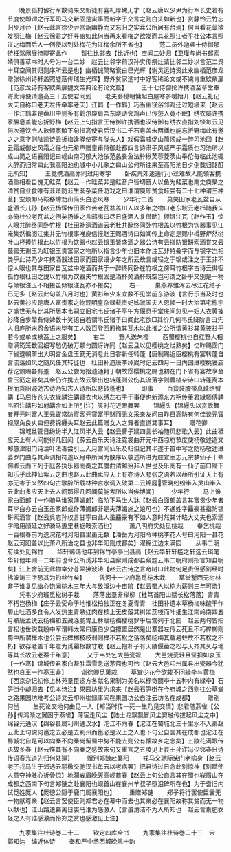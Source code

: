<!-- { "loadSidebar": true } -->
　　晩景孤村僻行军数骑来交新徒有喜礼厚媿无才【赵云唐以少尹为行军长史若有节度使即谓之行军司马交新固是实事而新字于交言之则白头如新也】赏静怜云竹忘归步月台【赵云此言徐少尹赏翫幽静而又忘归之实葢公所居有台焉】何当看花蘂欲发照江梅【赵云徐君之好寻幽如此何当再来看梅之欲发而其花照江者乎杜公本言照江之梅而后人一例使以到处梅花为江梅余所不省也】
　　范二员外邈呉十侍御郁特枉驾阙展待聊寄此作
　　暂往比邻去【比近也】空闻二妙归【卫瓘与尚书郎索靖俱善草书时人号为一台二妙　赵云比邻字前汉孙实传祭灶请比邻二妙以言范二呉十耳空闻其归则序所云是也】幽栖诚简略衰白巳光辉【谢灵运诗资此永幽栖范彦龙赠张徐州诗轩盖照墟落传瑞生光辉】野外贫家逺村中好客稀论文或不媿肯重欵柴扉【范彦龙诗有客欵柴扉魏文帝典论有论文篇】
　　王十七侍御抡许携酒至草堂奉寄此诗便请邀高三十五使君同到
　　老夫卧穏朝慵起白屋寒多暖始开【赵云礼记大夫自称曰老夫左传牵率老夫】江鹳【一作鹤】巧当幽径浴邻鸡还过短墙来【赵云一作江鹤非是葢川中则多有鹳尔庾肩吾东晓诗邻鸡声已传愁人竟不眠】绣衣屡许携家醖皂盖能忘折野梅【赵云上句指言王侍御许携酒也汉侍御有绣衣直指刘惔毎云见何次道饮令人欲倾家酿下句指高使君后汉书二千石皂盖朱两幡也能忘折野梅此有邀之之意字则陆凯诗云折梅逢驿使寄与陇头人】戏假霜威促山简须成一醉习池回【赵云霜威御史风霜之任也元希声赠皇甫侍御赴都四言诗肃子风威严子霜质也习池所以成山简之语襄阳记曰岘山南习郁大池依范蠡飬鱼法种楸芙蓉菱茨山季伦毎临此池辄大醉而归常曰此我高阳池也城中小儿歌之曰山公何所往来至高阳池日夕倒载归酩酊无所知】
　　王竟携酒高亦同过用寒字
　　卧疾荒郊逺通行小迳难故人能领客携酒重相看自愧无鲑菜【赵云一作畦菜非是鲑音户皆切晋人以鱼为鲑菜也南史庾杲之清贫自业食唯有韮葅防韮生韮杂菜任昉戏之曰谁谓庾郎贫食鲑尝有二十七种谓三种韮】空烦卸马鞍移罇劝山简头白恐风寒
　　少年行二首
　　莫笑田家老瓦盆自从盛酒长儿孙【赵云杨恽传田家作苦老瓦盆盖川人以多年之物曰老东坡云老栉随我乆亦倚杜公老瓦盆之例矣扬雄之言鸱夷曰尽日盛酒人复借酤】倾银注瓦【赵作玉】惊人眼共醉终同卧竹根【杜田补遗酒谱云老杜共醉终同卧竹根盖以竹根为饮器事见江淹集然徧阅江集并无竹根事唯庾信报赵王赐酒诗曰如闻传上命定是赐中樽野炉然树叶山杯捧竹根此以竹根为饮器也赵云银玉皆盛酒之器公诗有云指防银缾索酒甞又云甆罂无谢玉为缸银玉贵富家之物所以指言少年也旧本作注瓦非特叠字而与银字岂相类乎此诗乃少年携酒器过田家而田家语少年之所云故言或轻之于银或注之于玉非不惊人眼也其与田家自瓦盆中吃酒而共于一醉终同卧在竹根之傍耳竹根字古诗云徘徊孤竹根杜田之説以竹根为饮器夫竹根固是酒杯矣酒杯既空岂可谓之卧乎又别是一物与倾银注玉不相接虽倾银注瓦亦不接矣】
　　右一
　　巢燕养雏浑去尽江花结子已无多【赵云此句盖八月时也】黄衫年少来宜数不见堂前东游波【言行乐当及时也　赵云黄衫应是唐人富贵家之物观明皇杂録载贵妃姊虢国夫人恩倾一时大治第宅栋宇之盛世无与比其所居本韦嗣立旧宅韦氏诸子亭午方偃息于堂庑间忽见一妇人衣黄披衫降自步辇有侍婢数十笑语自若谓韦氏诸子曰闻此宅欲□其价几何韦氏降阶言曰先人旧庐所未忍舍语未毕有工人数百登西厢撤其瓦木以此推之公所谓黄衫其黄披衫乎若今或单或裌葢上之服矣】
　　右二
　　野人送朱樱
　　西蜀樱桃也自红野人相赠满筠笼数回细写愁仍破万颗匀圆讶许同【赵云且以见樱桃之烂熟矣】忆昨赐霑门下省退朝擎出大明宫金盘玉筯无消息此日甞新任转蓬【唐制赐近臣樱桃有宴转蓬自言流落如风之随风任其转徙也　杜田补遗唐李绰嵗时记云四月一日内园进樱桃寝庙荐讫颁赐各有差　赵云公尝为拾遗通籍于朝故霑樱桃之赐也初在门下省有宴故享金盘玉筯之甞矣其余仍许携去故云擎出也转蓬则公伤其流落字则曹植杂诗曰转蓬离本根而袁阳源効古诗乃知古人诗所以悲转蓬也】
　　即事
　　百寳装腰带真珠络臂韝【马后传苍头衣緑韝注韝臂衣也以缚左右手于事便也新添东方朔传董君緑帻傅韝韦昭注韝形如射韝余如上所引注】笑时花近眼舞罢
　　锦纒头【锦纒头以赏歌舞者开元时富人王元寳常防賔客元寳富于财而无文采亲友问曰昨日高防有何佳谈元寳视屋角良乆曰但费锦纒头耳赵云此篇赠女人之舞者直道其事耳】
　　赠花卿
　　锦城丝管日纷纷半入江风半入云【赵云曹子建四言长袖随风悲歌入云】此曲秪应天上有人间能得几回闻【薛云白乐天诗注霓裳曲开元中西凉府节度使杨敬述造又郑愚津阳门诗注叶法善尝引上入月宫闻仙乐及归但记其半遂于笛中写之防杨敬述进婆罗门曲与其声调相符遂以月中所闻为散序以敬述所进为腔宣室志元宗梦仙子十辈御卿云而下列于庭各执乐器而奏之其度曲清越殆非人世也及乐阕有一仙子前曰陛下知乐乎此神仙紫云之曲也赵云此曲祗应天上有亦诗人夸张之语若以薛所引证天上有亦无害于义然四句古歌辞所载林钟宫水调入破第二云锦庭管晓纷纷半入灵山半入云此曲多应天上去人间那得几回闻莫能考所以当俟博闻】
　　少年行
　　马上谁家白面郎【一作骑马谁家薄媚郎】临阶下马坐人牀【赵云白面郎盖言其富贵少年者耳李白亦云白玉虽家郎或作薄媚郎非是夫薄媚施之娘可也】不通姓字麤豪甚指防银缾索酒甞【赵云呉志孙权言甘寜曰此人虽麤豪有不如人意时然其计略大丈夫也索酒字暗用顔延之好骑马逰里巷据鞍索酒也】
　　萧八明府实处觅桃栽
　　奉乞桃栽一百根春前为送浣花村河阳县里虽无数【潘岳为河阳令种桃李花人号曰河阳一县花　赵云河阳盖以比萧八所治之县也非华阳则成都矣】濯锦江边未满园
　　从韦二明府续处觅锦竹
　　华轩蔼蔼他年到锦竹亭亭出县高【赵云华轩轩槛之轩选云珥笔华轩他年则一二年前也今公所觅非华阳县廨则成都县廨题云韦二明府则指言知县明矣】江上舍前无此物幸分苍翠拂波涛【赵云古诗之言竒树曰此物何足贵但感别经时拂波涛三字恐其为钓丝竹矣】
　　凭河十一少府邕觅桤木栽
　　草堂堑西无树林非子谁复见幽心饱闻桤木三年大与致溪边十亩隂【赵云蜀人以桤为薪则三年可烧】
　　凭韦少府班觅松树子栽
　　落落出羣非榉栁【杜笃首阳山赋长松落落】青青不朽岂杨梅【庄子云受命于地惟松柏独正在冬夏青青　杜田补遗本草杨梅味酸干作屑止吐酒多食令人发热生青熟红肉在核上无皮殻其树如荔枝而叶细生江南岭南四五月熟唐孟诜云杨梅和五藏涤肠胃上林赋杨梅樱桃罗乎后宫列于北园　赵云两句皆指言松也世説载殷中军谓韩太常曰康伯少自摽置居然是出羣器左传云死且不朽榉栁则蜀中所谓榉木也公尝云榉栁枝枝弱则榉不若松之落落矣杨梅其载易蛀故不若松之不朽】欲存老盖千年意为觅霜根数寸栽【赵云抱朴子有天陵偃葢之松与天齐其乆与地等其长故云老葢千年意】
　　又于韦处乞大邑瓷盌
　　大邑烧瓷轻且坚扣如哀玉【一作寒】锦城传君家白盌胜霜雪急送茅斋也可怜【赵云大邑卭州属县出瓷器今犹然也哀玉一作寒玉非】
　　诣徐卿觅菓栽
　　草堂少花今欲栽不问緑李与黄梅【西京杂记初修上林苑羣臣逺方各献名果制为美名以标竒丽李十五种内有緑李】石笋街中却归去【见本诗注】果园坊里为求来【赵云石笋街在今府城之西则往公草堂之路果园坊难考公诗又云卭州崔録事闻在果园坊公自注云坊名在成都】
　　赠别何邕
　　生死论交地何由见一人【郑当时传一死一生乃见交情】悲君随燕雀【公孙传鸿渐之翼困于燕雀】薄宦走风尘【陆士龙飘飘冒风尘窦融传拔起风尘之中】绵谷元通汉【绵谷县属利州通汉水】沱江不向春【沱江在蜀城北三十里水不入秦赵云此上句説何邕之去必是去利州而邕必是汉上之人也下句公自言其在成都也沱江在蜀城北自是可以向秦不向秦尚留蜀中势不能去则公有懐故乡之念矣】五陵花满眼传语故乡春【赵云惟其有不向秦之感故末句又重言之五陵见上哀王孙注冯少邻春日诗传语春光道先归何处邉】
　　赠别郑錬赴襄阳
　　戎马交驰际柴门老病身【赵云老子戎马生于郊选云羽檄交驰汉书毎云以老病罢】把君诗过日念此别惊神【别赋使人意夺神骇心折骨惊】地濶峩眉晚天高岘首春【赵云上句公自言其在蜀也峩眉山在成都之西南下句言郑链之赴襄阳也岘首山在襄州羊叔子堕泪碑所在也】为于耆旧内试觅姓厐人【厐徳公隠于鹿门属襄阳也】
　　重赠郑链
　　郑子将行罢使臣囊无一物献尊亲【赵云言罢使臣则郑君必在幕中而去也其亲必在襄阳故称其贫而无一物以献也】江山路逺羇离日裘马谁为感激人【言虽清洁不为人所知也　赵云言乗肥衣轻之人有谁感激而怜郑之贫也感激见上注】









　　九家集注杜诗巻二十二
　　钦定四库全书
　　九家集注杜诗巻二十三　宋　郭知达　编近体诗
　　奉和严中丞西城晚眺十韵
